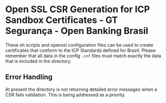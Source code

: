 # Open SSL CSR Generation for ICP Sandbox Certificates  - GT Segurança - Open Banking Brasil

These sh scripts and openssl configuration files can be used to create certificates that conform to the ICP Standards defined for Brazil. Please remember that all data in the config `.cnf` files must match exactly the data that is included in the directory.

## Error Handling

At present the directory is not returning detailed error messages when a CSR fails validation. This is being addressed as a priority.
